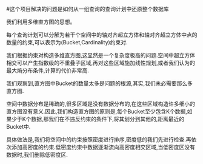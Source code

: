#这个项目解决的问题是如何从一组查询的查询计划中还原整个数据库

我们利用多维直方图的思想。

每个查询计划可以分解为若干个空间中的轴对齐超立方体和轴对齐超立方体中点的数量的约束,可以表示为(Bucket,Cardinality)约束对.

我们根据约束对构造多维直方图,这显然是一个复杂度极高的问题.空间中超立方体相交可以产生指数级的不重叠子区域,再对这些区域施加线性规划,或者我们认为的最大熵分布条件,计算的代价非常高.

我们观察到,直方图中Bucket的数量太多是问题的根源,其实,我们未必需要那么多直方图.

空间中数据分布是稀疏的,很多区域是没有数据分布的,在这些区域构造许多细小的直方图没有意义.因此,我们构造直方图的原则是,每个Bucket至少包含K个数据,如果少于K个数据,那我们在不违反约束的条件下,将其划分到其他的,距离最近的Bucket中.

具体做法是,我们将空间中的约束按照密度进行排序,密度低的我们先进行检查.再依次添加高密度的约束.低密度约束中数据逐渐流向高密度相交区域,当低密度区没有数据时,我们删除低密度区.
